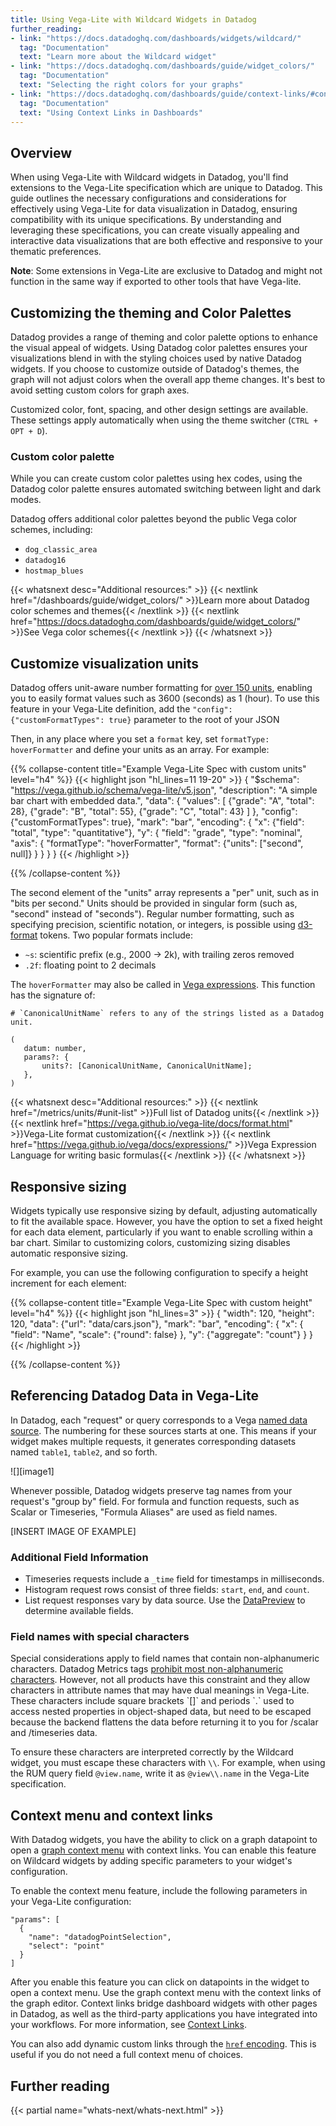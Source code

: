 ```yaml
---
title: Using Vega-Lite with Wildcard Widgets in Datadog
further_reading:
- link: "https://docs.datadoghq.com/dashboards/widgets/wildcard/"
  tag: "Documentation"
  text: "Learn more about the Wildcard widget"
- link: "https://docs.datadoghq.com/dashboards/guide/widget_colors/"
  tag: "Documentation"
  text: "Selecting the right colors for your graphs"
- link: "https://docs.datadoghq.com/dashboards/guide/context-links/#context-links-variables"
  tag: "Documentation"
  text: "Using Context Links in Dashboards"
---
```


## Overview

When using Vega-Lite with Wildcard widgets in Datadog, you'll find extensions to the Vega-Lite specification which are unique to Datadog. This guide outlines the necessary configurations and considerations for effectively using Vega-Lite for data visualization in Datadog, ensuring compatibility with its unique specifications. By understanding and leveraging these specifications, you can create visually appealing and interactive data visualizations that are both effective and responsive to your thematic preferences.

**Note**: Some extensions in Vega-Lite are exclusive to Datadog and might not function in the same way if exported to other tools that have Vega-lite.

## Customizing the theming and Color Palettes

Datadog provides a range of theming and color palette options to enhance the visual appeal of widgets. Using Datadog color palettes ensures your visualizations blend in with the styling choices used by native Datadog widgets. If you choose to customize outside of Datadog's themes, the graph will not adjust colors when the overall app theme changes. It's best to avoid setting custom colors for graph axes.

Customized color, font, spacing, and other design settings are available. These settings apply automatically when using the theme switcher (`CTRL + OPT + D`).

### Custom color palette

While you can create custom color palettes using hex codes, using the Datadog color palette ensures automated switching between light and dark modes.

Datadog offers additional color palettes beyond the public Vega color schemes, including:  
- `dog_classic_area`  
- `datadog16`  
- `hostmap_blues`

{{< whatsnext desc="Additional resources:" >}}
    {{< nextlink href="/dashboards/guide/widget_colors/" >}}Learn more about Datadog color schemes and themes{{< /nextlink >}}
    {{< nextlink href="https://docs.datadoghq.com/dashboards/guide/widget_colors/" >}}See Vega color schemes{{< /nextlink >}}
{{< /whatsnext >}}


## Customize visualization units

Datadog offers unit-aware number formatting for [over 150 units][1], enabling you to easily format values such as 3600 (seconds) as 1 (hour). To use this feature in your Vega-Lite definition, add the `"config": {"customFormatTypes": true}` parameter to the root of your JSON

Then, in any place where you set a `format` key, set `formatType: hoverFormatter` and define your units as an array.  For example:

{{% collapse-content title="Example Vega-Lite Spec with custom units" level="h4" %}}
{{< highlight json "hl_lines=11 19-20" >}}
{
    "$schema": "https://vega.github.io/schema/vega-lite/v5.json",
    "description": "A simple bar chart with embedded data.",
    "data": {
    "values": [
        {"grade": "A", "total": 28},
        {"grade": "B", "total": 55},
        {"grade": "C", "total": 43}
    ]
    },
    "config": {"customFormatTypes": true},
    "mark": "bar",
    "encoding": {
        "x": {"field": "total", "type": "quantitative"},
        "y": {
            "field": "grade",
            "type": "nominal",
            "axis": {
                "formatType": "hoverFormatter",
                "format": {"units": ["second", null]}
            }
        }
    }
}
{{< /highlight >}}


{{% /collapse-content %}} 

The second element of the "units" array represents a "per" unit, such as in "bits per second." Units should be provided in singular form (such as, "second" instead of "seconds"). Regular number formatting, such as specifying precision, scientific notation, or integers, is possible using [d3-format][2] tokens. Two popular formats include:

* `~s`: scientific prefix (e.g., 2000 \-\> 2k), with trailing zeros removed  
* `.2f`: floating point to 2 decimals

The `hoverFormatter` may also be called in [Vega expressions][3]. This function has the signature of:

```
# `CanonicalUnitName` refers to any of the strings listed as a Datadog unit.

(
   datum: number,
   params?: {
       units?: [CanonicalUnitName, CanonicalUnitName];
   },
)
```

 {{< whatsnext desc="Additional resources:" >}}
    {{< nextlink href="/metrics/units/#unit-list" >}}Full list of Datadog units{{< /nextlink >}}
    {{< nextlink href="https://vega.github.io/vega-lite/docs/format.html" >}}Vega-Lite format customization{{< /nextlink >}}
    {{< nextlink href="https://vega.github.io/vega/docs/expressions/" >}}Vega Expression Language for writing basic formulas{{< /nextlink >}}
{{< /whatsnext >}}


## Responsive sizing

Widgets typically use responsive sizing by default, adjusting automatically to fit the available space. However, you have the option to set a fixed height for each data element, particularly if you want to enable scrolling within a bar chart. Similar to customizing colors, customizing sizing disables automatic responsive sizing.

For example, you can use the following configuration to specify a height increment for each element:

{{% collapse-content title="Example Vega-Lite Spec with custom height" level="h4" %}}
{{< highlight json "hl_lines=3" >}}
{
    "width": 120,
    "height": 120,
    "data": {"url": "data/cars.json"},
    "mark": "bar",
    "encoding": {
        "x": {
            "field": "Name",
            "scale": {"round": false}
        },
        "y": {"aggregate": "count"}
    }
}
{{< /highlight >}}


{{% /collapse-content %}} 

## Referencing Datadog Data in Vega-Lite

In Datadog, each "request" or query corresponds to a Vega [named data source][4]. The numbering for these sources starts at one. This means if your widget makes multiple requests, it generates corresponding datasets named `table1`, `table2`, and so forth.

![][image1]

Whenever possible, Datadog widgets preserve tag names from your request's "group by" field. For formula and function requests, such as Scalar or Timeseries, "Formula Aliases" are used as field names.

\[INSERT IMAGE OF EXAMPLE\]

### Additional Field Information

- Timeseries requests include a `_time` field for timestamps in milliseconds.  
- Histogram request rows consist of three fields: `start`, `end`, and `count`.  
- List request responses vary by data source. Use the [DataPreview][5] to determine available fields.

### Field names with special characters

Special considerations apply to field names that contain non-alphanumeric characters. Datadog Metrics tags [prohibit most non-alphanumeric characters][6]. However, not all products have this constraint and they allow characters in attribute names that may have dual meanings in Vega-Lite. These characters include square brackets \`\[\]\` and periods \`.\` used to access nested properties in object-shaped data, but need to be escaped because the backend flattens the data before returning it to you for /scalar and /timeseries data. 

To ensure these characters are interpreted correctly by the Wildcard widget, you must escape these characters with `\\`. For example, when using the RUM query field `@view.name`, write it as `@view\\.name` in the Vega-Lite specification.

## Context menu and context links

With Datadog widgets, you have the ability to click on a graph datapoint to open a [graph context menu][7] with context links. You can enable this feature on Wildcard widgets by adding specific parameters to your widget's configuration.

To enable the context menu feature, include the following parameters in your Vega-Lite configuration:

```
"params": [
  {
    "name": "datadogPointSelection",
    "select": "point"
  }
]
```

After you enable this feature you can click on datapoints in the widget to open a context menu. Use the graph context menu with the context links of the graph editor. Context links bridge dashboard widgets with other pages in Datadog, as well as the third-party applications you have integrated into your workflows. For more information, see [Context Links][8].

You can also add dynamic custom links through the [`href` encoding][9]. This is useful if you do not need a full context menu of choices.

## Further reading

{{< partial name="whats-next/whats-next.html" >}}

[1]: https://docs.datadoghq.com/metrics/units/#unit-list
[2]: https://d3js.org/d3-format#locale_format
[3]: https://vega.github.io/vega/docs/expressions/
[4]: https://vega.github.io/vega-lite/docs/data.html#named
[5]: https://docs.datadoghq.com/dashboards/widgets/wildcard/#data-preview
[6]: https://docs.datadoghq.com/getting_started/tagging/#define-tags
[7]: https://docs.datadoghq.com/dashboards/widgets/#graph-menu
[8]: https://docs.datadoghq.com/dashboards/guide/context-links/#context-links-variables
[9]: https://vega.github.io/vega-lite/docs/encoding.html
